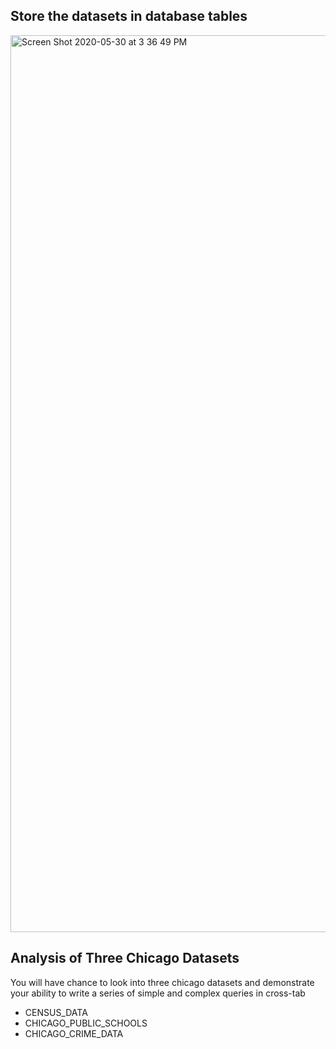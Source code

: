 ## Store the datasets in database tables
<img width="1435" alt="Screen Shot 2020-05-30 at 3 36 49 PM" src="https://user-images.githubusercontent.com/46945617/83337714-b17af280-a28b-11ea-9bb3-368385641f29.png">

## Analysis of Three Chicago Datasets
You will have chance to look into three chicago datasets and demonstrate your ability to write a series of simple and complex queries in cross-tab

* CENSUS_DATA
* CHICAGO_PUBLIC_SCHOOLS
* CHICAGO_CRIME_DATA
